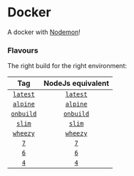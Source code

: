 # Docker
A docker with [Nodemon](https://nodemon.io/)!

### Flavours
The right build for the right environment:

|  Tag  | NodeJs equivalent | 
| :---: | :---------------: |
| [`latest`](https://github.com/vitta-health/docker-nodemon/blob/master/latest/Dockerfile)      | [`latest`](https://github.com/nodejs/docker-node/blob/66084ef79197a4fd1198568fb41bd547ee62b8ae/7.7/Dockerfile) |
| [`alpine`](https://github.com/vitta-health/docker-nodemon/blob/master/alpine/Dockerfile)      | [`alpine`](https://github.com/nodejs/docker-node/blob/66084ef79197a4fd1198568fb41bd547ee62b8ae/7.7/alpine/Dockerfile) |
| [`onbuild`](https://github.com/vitta-health/docker-nodemon/blob/master/onbuild/Dockerfile)    | [`onbuild`](https://github.com/nodejs/docker-node/blob/66084ef79197a4fd1198568fb41bd547ee62b8ae/7.7/onbuild/Dockerfile) |
| [`slim`](https://github.com/vitta-health/docker-nodemon/blob/master/slim/Dockerfile)          | [`slim`](https://github.com/nodejs/docker-node/blob/66084ef79197a4fd1198568fb41bd547ee62b8ae/7.7/slim/Dockerfile) |
| [`wheezy`](https://github.com/vitta-health/docker-nodemon/blob/master/wheezy/Dockerfile)          | [`wheezy`](https://github.com/nodejs/docker-node/blob/66084ef79197a4fd1198568fb41bd547ee62b8ae/7.7/wheezy/Dockerfile) |
| [`7`](https://github.com/vitta-health/docker-nodemon/blob/master/7/Dockerfile)                | [`7`](https://github.com/nodejs/docker-node/blob/66084ef79197a4fd1198568fb41bd547ee62b8ae/7.7/Dockerfile) |
| [`6`](https://github.com/vitta-health/docker-nodemon/blob/master/6/Dockerfile)                | [`6`](https://github.com/nodejs/docker-node/blob/debf4ea17cee8c078df632e975ea69f1969094c0/6.10/Dockerfile) |
| [`4`](https://github.com/vitta-health/docker-nodemon/blob/master/4/Dockerfile)                | [`4`](https://github.com/nodejs/docker-node/blob/debf4ea17cee8c078df632e975ea69f1969094c0/4.8/Dockerfile) |
